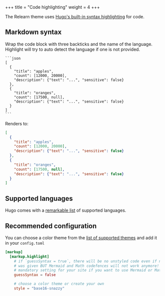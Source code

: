 +++
title = "Code highlighting"
weight = 4
+++

The Relearn theme uses [Hugo's built-in syntax highlighting](https://gohugo.io/content-management/syntax-highlighting/) for code.

## Markdown syntax

Wrap the code block with three backticks and the name of the language. Highlight will try to auto detect the language if one is not provided.

<!-- markdownlint-disable MD046 -->
````plaintext
```json
[
  {
    "title": "apples",
    "count": [12000, 20000],
    "description": {"text": "...", "sensitive": false}
  },
  {
    "title": "oranges",
    "count": [17500, null],
    "description": {"text": "...", "sensitive": false}
  }
]
```
````
<!-- markdownlint-disable MD046 -->

Renders to:

```json
[
  {
    "title": "apples",
    "count": [12000, 20000],
    "description": {"text": "...", "sensitive": false}
  },
  {
    "title": "oranges",
    "count": [17500, null],
    "description": {"text": "...", "sensitive": false}
  }
]
```

## Supported languages

Hugo comes with a [remarkable list](https://gohugo.io/content-management/syntax-highlighting/#list-of-chroma-highlighting-languages) of supported languages.

## Recommended configuration

You can choose a color theme from the [list of supported themes](https://xyproto.github.io/splash/docs/all.html) and add it in your `config.toml`

````toml
[markup]
  [markup.highlight]
    # if `guessSyntax = true`, there will be no unstyled code even if no language
    # was given BUT Mermaid and Math codefences will not work anymore! So this is a
    # mandatory setting for your site if you want to use Mermaid or Math codefences
    guessSyntax = false

    # choose a color theme or create your own
    style = "base16-snazzy"
````
